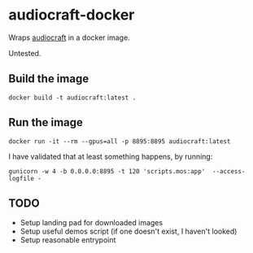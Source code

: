 # audiocraft-docker

Wraps [audiocraft](https://github.com/facebookresearch/audiocraft) in a docker
image.

Untested.

## Build the image

```shell
docker build -t audiocraft:latest .
```

## Run the image

```shell
docker run -it --rm --gpus=all -p 8895:8895 audiocraft:latest
```

I have validated that at least something happens, by running:

```shell
gunicorn -w 4 -b 0.0.0.0:8895 -t 120 'scripts.mos:app'  --access-logfile -
```

## TODO

- Setup landing pad for downloaded images
- Setup useful demos script (if one doesn't exist, I haven't looked)
- Setup reasonable entrypoint
